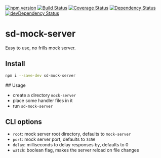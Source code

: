 [![npm version](https://badge.fury.io/js/sd-mock-server.svg)](https://badge.fury.io/js/sd-mock-server)
[![Build Status](https://travis-ci.org/staticdeploy/sd-mock-server.svg?branch=master)](https://travis-ci.org/staticdeploy/sd-mock-server)
[![Coverage Status](https://coveralls.io/repos/github/staticdeploy/sd-mock-server/badge.svg?branch=master)](https://coveralls.io/github/staticdeploy/sd-mock-server?branch=master)
[![Dependency Status](https://david-dm.org/staticdeploy/sd-mock-server.svg)](https://david-dm.org/staticdeploy/sd-mock-server)
[![devDependency Status](https://david-dm.org/staticdeploy/sd-mock-server/dev-status.svg)](https://david-dm.org/staticdeploy/sd-mock-server#info=devDependencies)

# sd-mock-server

Easy to use, no frills mock server.

## Install

```sh
npm i --save-dev sd-mock-server
```

## Usage

* create a directory `mock-server`
* place some handler files in it
* run `sd-mock-server`

## CLI options

* `root`: mock server root directory, defaults to `mock-server`
* `port`: mock server port, defaults to `3456`
* `delay`: milliseconds to delay responses by, defaults to 0
* `watch`: boolean flag, makes the server reload on file changes
